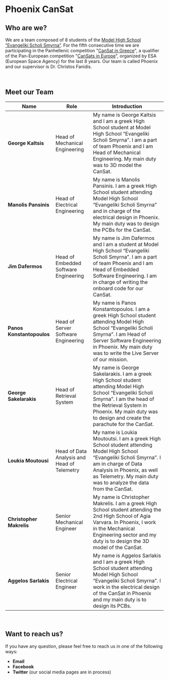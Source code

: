 # Phoenix CanSat

## Who are we?
We are a team composed of 8 students of the [Model High School “Evangeliki Scholi Smyrna”](http://lyk-evsch-n-smyrn.att.sch.gr/wordpress/?p=1322). For the fifth consecutive time we are participating in the Panhellenic competition "[CanSat in Greece](https://cansat.gr/)", a qualifier of the Pan-European competition "[CanSats in Europe](http://www.esa.int/SPECIALS/CanSat/SEMXTDCKP6G_0.html)", organized by ESA (European Space Agency) for the last 8 years. Our team is called Phoenix and our supervisor is Dr. Christos Fanidis.

&nbsp;
## Meet our Team
|                                Name                                |                              Role                              |                                                                                                                                     Introduction                                                                                                                                    |
| ------------------------------------------------------------------ | -------------------------------------------------------------- | ----------------------------------------------------------------------------------------------------------------------------------------------------------------------------------------------------------------------------------------------------------------------------------- |
|                         __George Kaltsis__                         |                 Head of Mechanical Engineering                 |                               My name is George Kaltsis and I am a greek High School student at Model High School “Evangeliki Scholi Smyrna”. I am a part of team Phoenix and I am Head of Mechanical Engineering. My main duty was to 3D model the CanSat.                               |
|                        __Manolis Pansinis__                        |                 Head of Electrical Engineering                 | My name is Manolis Pansinis. I am a greek High School student attending Model High School “Evangeliki Scholi Smyrna” and in charge of the electrical design in Phoenix. My main duty was to design the PCBs for the CanSat.  |
|                          __Jim Dafermos__                          |              Head of Embedded Software Engineering                              |                               My name is Jim Dafermos and I am a student at Model High School “Evangeliki Scholi Smyrna”. I am a part of team Phoenix and I am Head of Embedded Software Engineering. I am in charge of writing the onboard code for our CanSat.              |
|                     __Panos Konstantopoulos__                      |               Head of Server Software Engineering                  |                           My name is Panos Konstantopoulos. I am a greek High School student attending Model High School “Evangeliki Scholi Smyrna”. I am Head of Server Software Engineering in Phoenix. My main duty was to write the Live Server of our mission.                             |
|                       __George Sakelarakis__                       |                    Head of Retrieval System                    |               My name is George Sakelarakis. I am a greek High School student attending Model High School “Evangeliki Scholi Smyrna”. I am the head of the Retrieval System in Phoenix. My main duty was to design and create the parachute for the CanSat.               |
|                        __Loukia Moutousi__                         |           Head of Data Analysis and Head of Telemetry                   |               My name is Loukia Moutoutsi. I am a greek High School student attending Model High School “Evangeliki Scholi Smyrna”. I am in charge of Data Analysis in Phoenix, as well as Telemetry. My main duty was to analyze the data from the CanSat.
|                      __Christopher Makrelis__                      |                   Senior Mechanical Engineer                   |               My name is Christopher Makrelis. I am a greek High School student attending the 2nd High School of Agia Varvara. In Phoenix, I work in the Mechanical Engineering sector and my duty is to design the 3D model of the CanSat.              |
|                        __Aggelos Sarlakis__                        |                   Senior Electrical Engineer                   | My name is Aggelos Sarlakis and I am a greek High School student attending Model High School “Evangeliki Scholi Smyrna”. I work in the electrical design of the CanSat in Phoenix and my main duty is to design its PCBs.  |

&nbsp;
## Want to reach us?
If you have any question, please feel free to reach us in one of the following ways:
* __Email__
* __Facebook__ 
* __Twitter__ (our social media pages are in process)